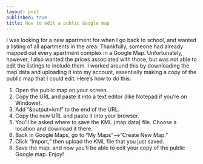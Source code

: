```yaml
---
layout: post
published: true
title: How to edit a public Google map
---
```

I was looking for a new apartment for when I go back to school, and wanted a listing of all apartments in the area. Thankfully, someone had already mapped out every apartment complex in a Google Map. Unfortunately, however, I also wanted the prices associated with those, but was not able to edit the listings to include them. I worked around this by downloading the map data and uploading it into my account, essentially making a copy of the public map that I could edit. Here’s how to do this:

1. Open the public map on your screen.
2. Copy the URL and paste it into a text editor (like Notepad if you’re on Windows).
3. Add “&output=kml” to the end of the URL.
4. Copy the new URL and paste it into your browser.
5. You’ll be asked where to save the KML (map data) file. Choose a location and download it there.
6. Back in Google Maps, go to “My Maps”–>”Create New Map.”
7. Click “Import,” then upload the KML file that you just saved.
8. Save the map, and now you’ll be able to edit your copy of the public Google map. Enjoy!
